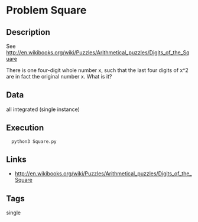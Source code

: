 # Problem Square
## Description
See http://en.wikibooks.org/wiki/Puzzles/Arithmetical_puzzles/Digits_of_the_Square

There is one four-digit whole number x, such that the last four digits of x^2
are in fact the original number x. What is it?

## Data
all integrated (single instance)

## Execution
```
  python3 Square.py
```

## Links
 - http://en.wikibooks.org/wiki/Puzzles/Arithmetical_puzzles/Digits_of_the_Square

## Tags
  single
